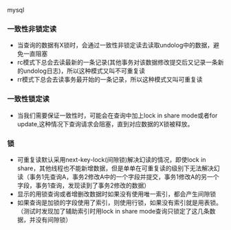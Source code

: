 mysql

### 一致性非锁定读
- 当查询的数据有X锁时，会通过一致性非锁定读去读取undolog中的数据，避免一直阻塞
- rc模式下总会去读最新的一条记录(其他事务对该数据修改提交后又记录一条新的undolog日志)，所以这种模式又叫不可重复读
- rr模式下总会去读事务最开始的一条记录，所以这种模式又叫可重复读

### 一致性锁定读
- 当我们需要保证一致性时，可能会在查询中加上lock in share mode或者for update,这种情况下查询请求会阻塞，直到对应数据的X锁被释放。

### 锁
- 可重复读默认采用next-key-lock(间隙锁)解决幻读的情况，即使lock in share，其他线程也不能新增数据，但是单单在可重复读的级别下无法解决幻读（事务1先查询A，事务2修改A中的一个字段并提交，事务1修改A的另一个字段，事务1查询，发现读到了事务2修改的数据）
- 显示的用锁查询或者增删改数据时如果没有使用唯一索引，都会产生间隙锁
- 如果查询是加锁的字段使用了索引，则使用行锁，如果没有索引就是用表锁。（测试时发现加了辅助索引时用lock in share mode查询只锁定了这几条数据，并没有间隙锁）
